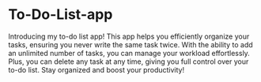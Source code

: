 # To-Do-List-app

Introducing my to-do list app! This app helps you efficiently organize your tasks, ensuring you never write the same task twice. With the ability to add an unlimited number of tasks, you can manage your workload effortlessly. Plus, you can delete any task at any time, giving you full control over your to-do list. Stay organized and boost your productivity!
